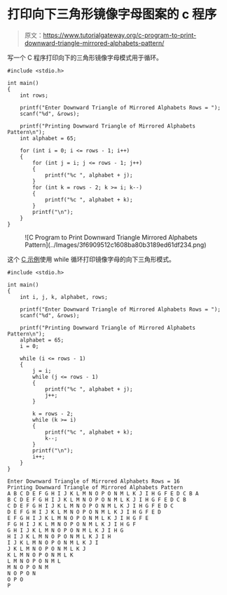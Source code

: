 # 打印向下三角形镜像字母图案的 c 程序

> 原文：<https://www.tutorialgateway.org/c-program-to-print-downward-triangle-mirrored-alphabets-pattern/>

写一个 C 程序打印向下的三角形镜像字母模式用于循环。

```
#include <stdio.h>

int main()
{
	int rows;

	printf("Enter Downward Triangle of Mirrored Alphabets Rows = ");
	scanf("%d", &rows);

	printf("Printing Downward Triangle of Mirrored Alphabets Pattern\n");
	int alphabet = 65;

	for (int i = 0; i <= rows - 1; i++)
	{
		for (int j = i; j <= rows - 1; j++)
		{
			printf("%c ", alphabet + j);
		}
		for (int k = rows - 2; k >= i; k--)
		{
			printf("%c ", alphabet + k);
		}
		printf("\n");
	}
}
```

<figure class="wp-block-image size-large">![C Program to Print Downward Triangle Mirrored Alphabets Pattern](../Images/3f6909512c1608ba80b3189ed61df234.png)</figure>

这个 [C 示例](https://www.tutorialgateway.org/c-programming-examples/)使用 while 循环打印镜像字母的向下三角形模式。

```
#include <stdio.h>

int main()
{
	int i, j, k, alphabet, rows;

	printf("Enter Downward Triangle of Mirrored Alphabets Rows = ");
	scanf("%d", &rows);

	printf("Printing Downward Triangle of Mirrored Alphabets Pattern\n");
	alphabet = 65;
	i = 0;

	while (i <= rows - 1)
	{
		j = i;
		while (j <= rows - 1)
		{
			printf("%c ", alphabet + j);
			j++;
		}

		k = rows - 2;
		while (k >= i)
		{
			printf("%c ", alphabet + k);
			k--;
		}
		printf("\n");
		i++;
	}
}
```

```
Enter Downward Triangle of Mirrored Alphabets Rows = 16
Printing Downward Triangle of Mirrored Alphabets Pattern
A B C D E F G H I J K L M N O P O N M L K J I H G F E D C B A 
B C D E F G H I J K L M N O P O N M L K J I H G F E D C B 
C D E F G H I J K L M N O P O N M L K J I H G F E D C 
D E F G H I J K L M N O P O N M L K J I H G F E D 
E F G H I J K L M N O P O N M L K J I H G F E 
F G H I J K L M N O P O N M L K J I H G F 
G H I J K L M N O P O N M L K J I H G 
H I J K L M N O P O N M L K J I H 
I J K L M N O P O N M L K J I 
J K L M N O P O N M L K J 
K L M N O P O N M L K 
L M N O P O N M L 
M N O P O N M 
N O P O N 
O P O 
P 
```